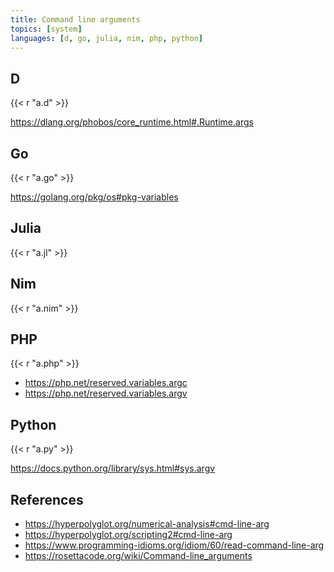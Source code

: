 ```yaml
---
title: Command line arguments
topics: [system]
languages: [d, go, julia, nim, php, python]
---
```


## D

{{< r "a.d" >}}

<https://dlang.org/phobos/core_runtime.html#.Runtime.args>

## Go

{{< r "a.go" >}}

<https://golang.org/pkg/os#pkg-variables>

## Julia

{{< r "a.jl" >}}

## Nim

{{< r "a.nim" >}}

## PHP

{{< r "a.php" >}}

- <https://php.net/reserved.variables.argc>
- <https://php.net/reserved.variables.argv>

## Python

{{< r "a.py" >}}

<https://docs.python.org/library/sys.html#sys.argv>

## References

- <https://hyperpolyglot.org/numerical-analysis#cmd-line-arg>
- <https://hyperpolyglot.org/scripting2#cmd-line-arg>
- <https://www.programming-idioms.org/idiom/60/read-command-line-arg>
- <https://rosettacode.org/wiki/Command-line_arguments>
